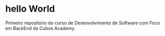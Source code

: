 # hello World

Primeiro repositório do curso de Desenvolvimento de Software com Foco em BackEnd da Cubos Academy.
